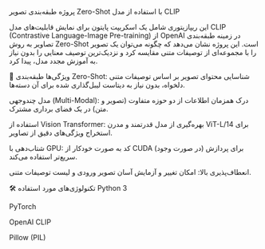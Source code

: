 پروژه طبقه‌بندی تصویر Zero-Shot با استفاده از مدل CLIP



این ریپازیتوری شامل یک اسکریپت پایتون برای نمایش قابلیت‌های مدل CLIP (Contrastive Language-Image Pre-training) از OpenAI در زمینه طبقه‌بندی تصاویر به روش Zero-Shot است. این پروژه نشان می‌دهد که چگونه می‌توان یک تصویر را با مجموعه‌ای از توصیفات متنی مقایسه کرد و نزدیک‌ترین توصیف معنایی را بدون نیاز به آموزش مجدد مدل، پیدا کرد.

🌟 ویژگی‌ها
طبقه‌بندی Zero-Shot: شناسایی محتوای تصویر بر اساس توصیفات متنی دلخواه، بدون نیاز به دیتاست لیبل‌گذاری شده برای آن دسته‌ها.

مدل چندوجهی (Multi-Modal): درک همزمان اطلاعات از دو حوزه متفاوت (تصویر و متن) در یک فضای برداری مشترک.

استفاده از Vision Transformer: بهره‌گیری از مدل قدرتمند و مدرن ViT-L/14 برای استخراج ویژگی‌های دقیق از تصاویر.

شتاب‌دهی با GPU: کد به صورت خودکار از CUDA (در صورت وجود) برای پردازش سریع‌تر استفاده می‌کند.

انعطاف‌پذیری بالا: امکان تغییر و آزمایش آسان تصویر ورودی و لیست توصیفات متنی.

🛠️ تکنولوژی‌های مورد استفاده
Python 3

PyTorch

OpenAI CLIP

Pillow (PIL)

